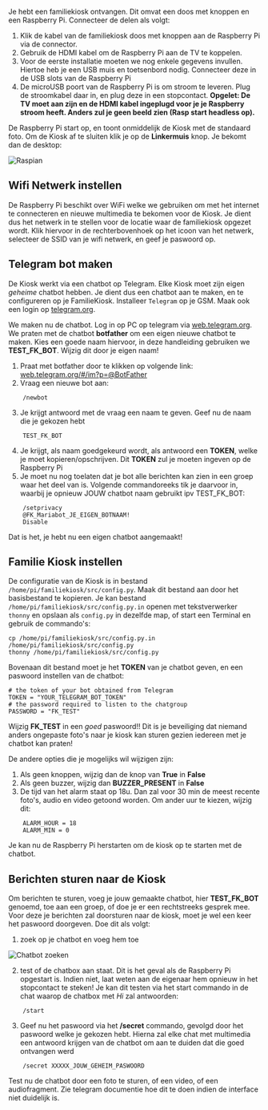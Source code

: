 Je hebt een familiekiosk ontvangen. Dit omvat een doos met knoppen en een Raspberry Pi. Connecteer de delen als volgt:

1. Klik de kabel van de familiekiosk doos met knoppen aan de Raspberry Pi via de connector. 
2. Gebruik de HDMI kabel om de Raspberry Pi aan de TV te koppelen. 
3. Voor de eerste installatie moeten we nog enkele gegevens invullen. Hiertoe heb je een USB muis en toetsenbord nodig. Connecteer deze in de USB slots van de Raspberry Pi
4. De microUSB poort van de Raspberry Pi is om stroom te leveren. Plug de stroomkabel daar in, en plug deze in een stopcontact. __Opgelet: De TV moet aan zijn en de HDMI kabel ingeplugd voor je je Raspberry stroom heeft. Anders zul je geen beeld zien (Rasp start headless op).__

De Raspberry Pi start op, en toont onmiddelijk de Kiosk met de standaard foto. Om de Kiosk af te sluiten klik je op de __Linkermuis__ knop. Je bekomt dan de desktop: 

![Raspian](https://bitbucket.org/blfsputnik/familiekiosk/raw/master/handleiding/img/raspbian.png)

## Wifi Netwerk instellen

De Raspberry Pi beschikt over WiFi welke we gebruiken om met het internet te connecteren en nieuwe multimedia te bekomen voor de Kiosk. Je dient dus het netwerk in te stellen voor de locatie waar de familiekiosk opgezet wordt. Klik hiervoor in de rechterbovenhoek op het icoon van het netwerk, selecteer de SSID van je wifi netwerk, en geef je paswoord op. 

## Telegram bot maken

De Kiosk werkt via een chatbot op Telegram. Elke Kiosk moet zijn eigen _geheime_ chatbot hebben. Je dient dus een chatbot aan te maken, en te configureren op je FamilieKiosk. Installeer `Telegram` op je GSM. Maak ook een login op [telegram.org](https://telegram.org/). 

We maken nu de chatbot. Log in op PC op telegram via [web.telegram.org](https://web.telegram.org). We praten met de chatbot __botfather__ om een eigen nieuwe chatbot te maken. Kies een goede naam hiervoor, in deze handleiding gebruiken we __TEST_FK_BOT__. Wijzig dit door je eigen naam!

1. Praat met botfather door te klikken op volgende link: [web.telegram.org/#/im?p=@BotFather ](https://web.telegram.org/#/im?p=@BotFather)
2. Vraag een nieuwe bot aan:
```
	/newbot
```
3. Je krijgt antwoord met de vraag een naam te geven. Geef nu de naam die je gekozen hebt
```
	TEST_FK_BOT
```

4. Je krijgt, als naam goedgekeurd wordt, als antwoord een __TOKEN__, welke je moet kopieren/opschrijven. Dit __TOKEN__ zul je moeten ingeven op de Raspberry Pi
5. Je moet nu nog toelaten dat je bot alle berichten kan zien in een groep waar het deel van is. Volgende commandoreeks tik je daarvoor in, waarbij je opnieuw JOUW chatbot naam gebruikt ipv TEST_FK_BOT:
```
    /setprivacy
	@FK_Mariabot_JE_EIGEN_BOTNAAM!
	Disable
```
Dat is het, je hebt nu een eigen chatbot aangemaakt! 

## Familie Kiosk instellen

De configuratie van de Kiosk is in bestand `/home/pi/familiekiosk/src/config.py`. Maak dit bestand aan door het basisbestand te kopieren. Je kan bestand `/home/pi/familiekiosk/src/config.py.in` openen met tekstverwerker `thonny` en opslaan als `config.py` in dezelfde map, of start een Terminal en gebruik de commando's:

	cp /home/pi/familiekiosk/src/config.py.in /home/pi/familiekiosk/src/config.py
	thonny /home/pi/familiekiosk/src/config.py

Bovenaan dit bestand moet je het __TOKEN__ van je chatbot geven, en een paswoord instellen van de chatbot:

	# the token of your bot obtained from Telegram
	TOKEN = "YOUR_TELEGRAM_BOT_TOKEN"
	# the password required to listen to the chatgroup
	PASSWORD = "FK_TEST"

Wijzig __FK_TEST__ in een _goed_ paswoord!! Dit is je beveiliging dat niemand anders ongepaste foto's naar je kiosk kan sturen gezien iedereen met je chatbot kan praten!

De andere opties die je mogelijks wil wijzigen zijn:

1. Als geen knoppen, wijzig dan de knop van __True__ in __False__ 
2. Als geen buzzer, wijzig dan __BUZZER_PRESENT__ in __False__
3. De tijd van het alarm staat op 18u. Dan zal voor 30 min de meest recente foto's, audio en video getoond worden. Om ander uur te kiezen, wijzig dit:
```
	ALARM_HOUR = 18
	ALARM_MIN = 0
```
	
Je kan nu de Raspberry Pi herstarten om de kiosk op te starten met de chatbot. 

## Berichten sturen naar de Kiosk
Om berichten te sturen, voeg je jouw gemaakte chatbot, hier __TEST_FK_BOT__ genoemd, toe aan een groep, of doe je er een rechtstreeks gesprek mee. Voor deze je berichten zal doorsturen naar de kiosk, moet je wel een keer het paswoord doorgeven. Doe dit als volgt:

1. zoek op je chatbot en voeg hem toe

![Chatbot zoeken](https://bitbucket.org/blfsputnik/familiekiosk/raw/master/handleiding/img/Telegram.png)

2. test of de chatbox aan staat. Dit is het geval als de Raspberry Pi opgestart is. Indien niet, laat weten aan de eigenaar hem opnieuw in het stopcontact te steken! Je kan dit testen via het start commando in de chat waarop de chatbox met _Hi_ zal antwoorden:
```
	/start
```
3. Geef nu het paswoord via het __/secret__ commando, gevolgd door het paswoord welke je gekozen hebt. Hierna zal elke chat met multimedia een antwoord krijgen van de chatbot om aan te duiden dat die goed ontvangen werd
```
	/secret XXXXX_JOUW_GEHEIM_PASWOORD
````

Test nu de chatbot door een foto te sturen, of een video, of een audiofragment. Zie telegram documentie hoe dit te doen indien de interface niet duidelijk is.